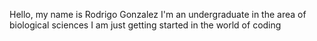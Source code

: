 Hello, my name is Rodrigo Gonzalez
I'm an undergraduate in the area of biological sciences
I am just getting started in the world of coding
